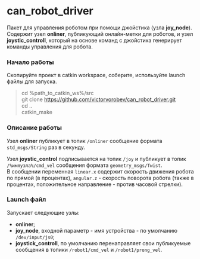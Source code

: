 # can_robot_driver
Пакет для управления роботом при помощи джойстика (узла **joy_node**).
Содержит узел **onliner**, публикующий онлайн-метки для роботов, и узел **joystic_controll**, который на основе команд с джойстика
генерирует команды управления для робота.

### Начало работы
Скопируйте проект в catkin workspace, соберите, используйте launch файлы для запуска.
> cd %path_to_catkin_ws%/src  
> git clone https://github.com/victorvorobev/can_robot_driver.git  
> cd ..  
> catkin_make

### Описание работы
Узел **onliner** публикует в топик `/onliner` сообщение формата `std_msgs/String` раз в секунду.  

Узел **joystic_control** подписывается на топик `/joy` и публикует в топик `/%имяузла%/cmd_vel` сообщения формата `geometry_msgs/Twist`.  
В сообщении переменная `linear.x` содержит скорость движения робота по прямой (в процентах),
`angular.z` - скорость поворота робота (также в процентах, положительное направление - против часовой стрелки).  

### Launch файл 
Запускает следующие узлы:   
- **onliner**;
- **joy_node**, входной параметр - имя устройства - по умолчанию `/dev/input/js0`; 
- **joystick_controll**, по умолчанию перенаправляет свои публикуемые сообщения в топики `/robot1/cmd_vel` и `/robot1/prong_vel`.
